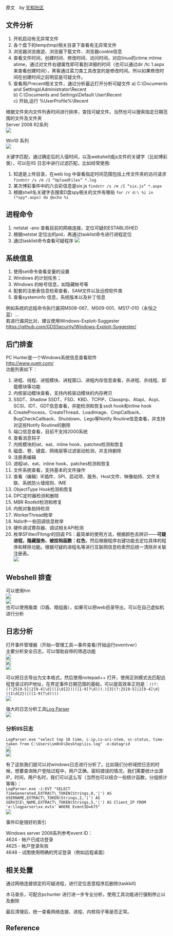 原文　by [先知社区](https://xianzhi.aliyun.com/forum/topic/1140/)  

## 文件分析
1. 开机启动有无异常文件  
2. 各个盘下的temp(tmp)相关目录下查看有无异常文件  
3. 浏览器浏览痕迹、浏览器下载文件、浏览器cookie信息  
4. 查看文件时间，创建时间、修改时间、访问时间。对应linux的ctime mtime atime，通过对文件右键属性即可看到详细的时间（也可以通过dir /tc 1.aspx 来查看创建时间），黑客通过菜刀类工具改变的是修改时间。所以如果修改时间在创建时间之前明显是可疑文件。  
5. 查看用户recent相关文件，通过分析最近打开分析可疑文件
	a) C:\Documents and Settings\Administrator\Recent  
    b) C:\Documents and Settings\Default User\Recent  
    c) 开始,运行   %UserProfile%\Recent  

根据文件夹内文件列表时间进行排序，查找可疑文件。当然也可以搜索指定日期范围的文件及文件夹  
Server 2008 R2系列  
![](../pictures/windowsintrude1.png)  

 
Win10 系列    
![](../pictures/windowsintrude2.png)   


关键字匹配，通过确定后的入侵时间，以及webshell或js文件的关键字（比如博彩类），可以在IIS 日志中进行过滤匹配，比如经常使用:  
1. 知道是上传目录，在web log 中查看指定时间范围包括上传文件夹的访问请求  
`findstr /s /m /I “UploadFiles” *.log`
2. 某次博彩事件中的六合彩信息是six.js
`findstr /s /m /I “six.js” *.aspx`    
3. 根据shell名关键字去搜索D盘spy相关的文件有哪些
`for /r d:\ %i in (*spy*.aspx) do @echo %i`  
  
## 进程命令

1. netstat -ano 查看目前的网络连接，定位可疑的ESTABLISHED  
2. 根据netstat 定位出的pid，再通过tasklist命令进行进程定位  
3. 通过tasklist命令查看可疑程序
![](../pictures/windowsintrude3.png)    


## 系统信息

1. 使用set命令查看变量的设置
2. Windows 的计划任务；
3. Windows 的帐号信息，如隐藏帐号等
4. 配套的注册表信息检索查看，SAM文件以及远控软件类
5. 查看systeminfo 信息，系统版本以及补丁信息

例如系统的远程命令执行漏洞MS08-067、MS09-001、MS17-010（永恒之蓝）…  
若进行漏洞比对，建议使用Windows-Exploit-Suggester  
https://github.com/GDSSecurity/Windows-Exploit-Suggester/    

## 后门排查

PC Hunter是一个Windows系统信息查看软件  
http://www.xuetr.com/  
功能列表如下：  

1. 进程、线程、进程模块、进程窗口、进程内存信息查看，杀进程、杀线程、卸载模块等功能
2. 内核驱动模块查看，支持内核驱动模块的内存拷贝
3. SSDT、Shadow SSDT、FSD、KBD、TCPIP、Classpnp、Atapi、Acpi、SCSI、IDT、GDT信息查看，并能检测和恢复ssdt hook和inline hook
4. CreateProcess、CreateThread、LoadImage、CmpCallback、BugCheckCallback、Shutdown、Lego等Notify Routine信息查看，并支持对这些Notify Routine的删除
5. 端口信息查看，目前不支持2000系统
6. 查看消息钩子
7. 内核模块的iat、eat、inline hook、patches检测和恢复
8. 磁盘、卷、键盘、网络层等过滤驱动检测，并支持删除
9. 注册表编辑
10. 进程iat、eat、inline hook、patches检测和恢复
11. 文件系统查看，支持基本的文件操作
12. 查看（编辑）IE插件、SPI、启动项、服务、Host文件、映像劫持、文件关联、系统防火墙规则、IME
13. ObjectType Hook检测和恢复
14. DPC定时器检测和删除
15. MBR Rootkit检测和修复
16. 内核对象劫持检测
17. WorkerThread枚举
18. Ndis中一些回调信息枚举
19. 硬件调试寄存器、调试相关API检测
20. 枚举SFilter/Fltmgr的回调
PS：最简单的使用方法，根据颜色去辨识——**可疑进程，隐藏服务、被挂钩函数：红色**，然后根据程序右键功能去定位具体的程序和移除功能。根据可疑的进程名等进行互联网信息检索然后统一清除并关联注册表。  
![](../pictures/windowsintrude4.png)   

## Webshell 排查

可以使用hm  
![](../pictures/windowsintrude5.png)   
![](../pictures/windowsintrude6.png)   
也可以使用盾类（D盾、暗组盾），如果可以把web目录导出，可以在自己虚拟机进行分析    

## 日志分析

打开事件管理器（开始—管理工具—事件查看/开始运行eventvwr）  
主要分析安全日志，可以借助自带的筛选功能  
![](../pictures/windowsintrude7.png)    
![](../pictures/windowsintrude8.png)    
![](../pictures/windowsintrude9.png)   

可以把日志导出为文本格式，然后使用notepad++ 打开，使用正则模式去匹配远程登录过的IP地址，在界定事件日期范围的基础，可以提高效率正则是：`((?:(?:25[0-5]|2[0-4]\d|((1\d{2})|([1-9]?\d))).){3}(?:25[0-5]|2[0-4]\d|((1\d{2})|([1-9]?\d))))`  
![](../pictures/windowsintrude10.png)     

强大的日志分析工具[Log Parser](https://www.microsoft.com/en-us/download/confirmation.aspx?id=24659)    
![](../pictures/windowsintrude11.png)       


### 分析IIS日志
`LogParser.exe "select top 10 time, c-ip,cs-uri-stem, sc-status, time-taken from C:\Users\sm0nk\Desktop\iis.log" -o:datagrid `  
![](../pictures/windowsintrude12.png)   
![](../pictures/windowsintrude13.png)   

有了这些我们就可以对windows日志进行分析了。比如我们分析域控日志的时候，想要查询账户登陆过程中，用户正确，密码错误的情况，我们需要统计出源IP，时间，用户名时，我们可以这么写（当然也可以结合一些统计函数，分组统计等等）：  
`LogParser.exe -i:EVT "SELECT TimeGenerated,EXTRACT\_TOKEN(Strings,0,'|') AS USERNAME,EXTRACT\_TOKEN(Strings,2,'|') AS SERVICE\_NAME,EXTRACT\_TOKEN(Strings,5,'|') AS Client_IP FROM 'e:\logparser\xx.evtx' WHERE EventID=675"`  
![](../pictures/windowsintrude14.png)    

事件ID是很好的索引  

Windows server 2008系列参考event ID：  
4624 - 帐户已成功登录  
4625 - 帐户登录失败  
4648 - 试图使用明确的凭证登录（例如远程桌面）  
## 相关处置  

通过网络连接锁定的可疑进程，进行定位恶意程序后删除(taskkill)  

木马查杀，可配合pchunter 进行进一步专业分析，使用工具功能进行强制停止以及删除  

最后清理后，统一查看网络连接、进程、内核钩子等是否正常。  

## Reference
